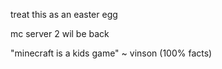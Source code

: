 treat this as an easter egg

mc server 2 wil be back

"minecraft is a kids game" ~ vinson (100% facts)
